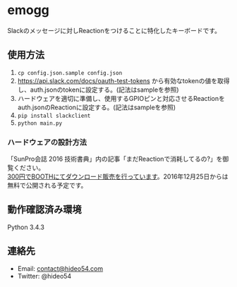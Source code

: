 # emogg

Slackのメッセージに対しReactionをつけることに特化したキーボードです。

## 使用方法

1. `cp config.json.sample config.json`
2. https://api.slack.com/docs/oauth-test-tokens から有効なtokenの値を取得し、auth.jsonのtokenに設定する。(記法はsampleを参照)
3. ハードウェアを適切に準備し、使用するGPIOピンと対応させるReactionをauth.jsonのReactionに設定する。(記法はsampleを参照)
4. `pip install slackclient`
5. `python main.py`

### ハードウェアの設計方法

「SunPro会誌 2016 技術書典」内の記事「まだReactionで消耗してるの?」を御覧ください。  
[300円でBOOTHにてダウンロード販売を行っています](https://sunpro.booth.pm/items/277203)。2016年12月25日からは無料で公開される予定です。

## 動作確認済み環境
Python 3.4.3

## 連絡先
* Email: contact@hideo54.com
* Twitter: @hideo54
